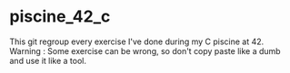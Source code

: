 # piscine_42_c
This git regroup every exercise I've done during my C piscine at 42. Warning : Some exercise can be wrong, so don't copy paste like a dumb and use it like a tool.
